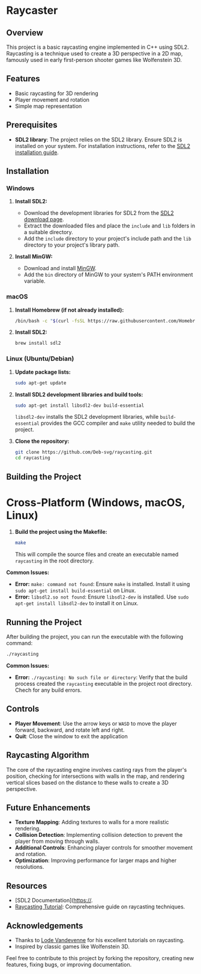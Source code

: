 # Raycaster

## Overview
This project is a basic raycasting engine implemented in C++ using SDL2. Raycasting is a technique used to create a 3D perspective in a 2D map, famously used in early first-person shooter games like Wolfenstein 3D.

## Features
- Basic raycasting for 3D rendering
- Player movement and rotation
- Simple map representation

## Prerequisites
- **SDL2 library**: The project relies on the SDL2 library. Ensure SDL2 is installed on your system. For installation instructions, refer to the [SDL2 installation guide](https://wiki.libsdl.org/Installation).

## Installation

### Windows
1. **Install SDL2:**
   - Download the development libraries for SDL2 from the [SDL2 download page](https://www.libsdl.org/download-2.0.php).
   - Extract the downloaded files and place the `include` and `lib` folders in a suitable directory.
   - Add the `include` directory to your project's include path and the `lib` directory to your project's library path.

2. **Install MinGW:**
   - Download and install [MinGW](http://www.mingw.org/).
   - Add the `bin` directory of MinGW to your system's PATH environment variable.

### macOS
1. **Install Homebrew (if not already installed):**
   ```bash
   /bin/bash -c "$(curl -fsSL https://raw.githubusercontent.com/Homebrew/install/HEAD/install.sh)"
   ```
   
2.  **Install SDL2:**
    ```bash
    brew install sdl2
    ```

### Linux (Ubuntu/Debian)
1. **Update package lists:**
   ```bash
   sudo apt-get update
   ```
   
2. **Install SDL2 development libraries and build tools:**
   ```bash
   sudo apt-get install libsdl2-dev build-essential
   ```
   `libsdl2-dev` installs the SDL2 development libraries, while `build-essential` provides the GCC compiler and `make` utility needed to build the project.

3. **Clone the repository:**
   ```bash
   git clone https://github.com/Deb-svg/raycasting.git
   cd raycasting
   ```

## Building the Project
# Cross-Platform (Windows, macOS, Linux)
1. **Build the project using the Makefile:**
   ```bash
   make
   ```
   This will compile the source files and create an executable named `raycasting` in the root directory.

**Common Issues:**
- **Error:** `make: command not found`: Ensure `make` is installed. Install it using `sudo apt-get install build-essential` on Linux.
- **Error:** `libsdl2.so not found`: Ensure `libsdl2-dev` is installed. Use `sudo apt-get install libsdl2-dev` to install it on Linux.

## Running the Project
After building the project, you can run the executable with the following command:
```bash
./raycasting
```

**Common Issues:**
- **Error:** `./raycasting: No such file or directory`: Verify that the build process created the `raycasting` executable in the project root directory. Chech for any build errors.

## Controls
- **Player Movement**: Use the arrow keys or `WASD` to move the player forward, backward, and rotate left and right.
- **Quit**: Close the window to exit the application

## Raycasting Algorithm
The core of the raycasting engine involves casting rays from the player's position, checking for intersections with walls in the map, and rendering vertical slices based on the distance to these walls to create a 3D perspective.

## Future Enhancements
- **Texture Mapping**: Adding textures to walls for a more realistic rendering.
- **Collision Detection**: Implementing collision detection to prevent the player from moving through walls.
- **Additional Controls**: Enhancing player controls for smoother movement and rotation.
- **Optimization**: Improving performance for larger maps and higher resolutions.

## Resources
- [SDL2 Documentation]([https://](https://wiki.libsdl.org/SDL2/FrontPage).
- [Raycasting Tutorial](https://lodev.org/cgtutor/raycasting.html): Comprehensive guide on raycasting techniques.

## Acknowledgements
- Thanks to [Lode Vandevenne](https://lodev.org/) for his excellent tutorials on raycasting.
- Inspired by classic games like Wolfenstein 3D.

Feel free to contribute to this project by forking the repository, creating new features, fixing bugs, or improving documentation.
